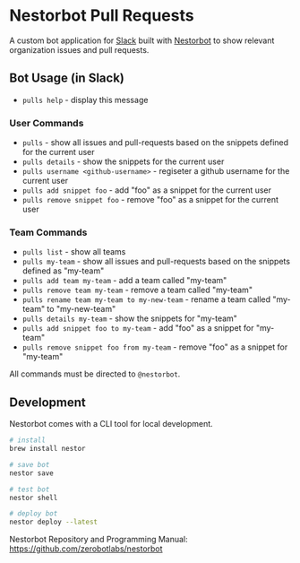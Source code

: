 # Nestorbot Pull Requests

A custom bot application for [Slack](https://slack.com/) built with [Nestorbot](https://www.asknestor.me/) to show relevant organization issues and pull requests.


## Bot Usage (in Slack)

- `pulls help` - display this message

### User Commands

- `pulls` - show all issues and pull-requests based on the snippets defined for the current user
- `pulls details` - show the snippets for the current user
- `pulls username <github-username>` - regiseter a github username for the current user
- `pulls add snippet foo` - add "foo" as a snippet for the current user
- `pulls remove snippet foo` - remove "foo" as a snippet for the current user

### Team Commands

- `pulls list` - show all teams
- `pulls my-team` - show all issues and pull-requests based on the snippets defined as "my-team"
- `pulls add team my-team` - add a team called "my-team"
- `pulls remove team my-team` - remove a team called "my-team"
- `pulls rename team my-team to my-new-team` - rename a team called "my-team" to "my-new-team"
- `pulls details my-team` - show the snippets for "my-team"
- `pulls add snippet foo to my-team` - add "foo" as a snippet for "my-team"
- `pulls remove snippet foo from my-team` - remove "foo" as a snippet for "my-team"

All commands must be directed to `@nestorbot`.


## Development

Nestorbot comes with a CLI tool for local development.

```sh
# install
brew install nestor

# save bot
nestor save

# test bot
nestor shell

# deploy bot
nestor deploy --latest
```

Nestorbot Repository and Programming Manual: https://github.com/zerobotlabs/nestorbot
